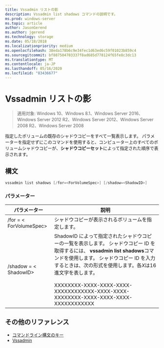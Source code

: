 ```yaml
---
title: Vssadmin リストの影
description: Vssadmin list shadows コマンドの説明です。
ms.prod: windows-server
ms.topic: article
author: JasonGerend
ms.author: jgerend
ms.technology: storage
ms.date: 05/18/2018
ms.localizationpriority: medium
ms.openlocfilehash: 38eda178b6c9e34fec1d63ed6c59f01023b859c4
ms.sourcegitcommit: bf887504703337f8ad685d778124f65fe8c3dc13
ms.translationtype: MT
ms.contentlocale: ja-JP
ms.lasthandoff: 05/16/2020
ms.locfileid: "83436677"
---
```

# <a name="vssadmin-list-shadows"></a>Vssadmin リストの影

> 適用対象: Windows 10、Windows 8.1、Windows Server 2016、Windows Server 2012 R2、Windows Server 2012、Windows Server 2008 R2、Windows Server 2008

指定したボリュームの既存のシャドウコピーをすべて一覧表示します。 パラメーターを指定せずにこのコマンドを使用すると、コンピューター上のすべてのボリュームシャドウコピーが、**シャドウコピーセット**によって指定された順序で表示されます。

## <a name="syntax"></a>構文

```PowerShell
vssadmin list shadows [/for=<ForVolumeSpec>] [/shadow=<ShadowID>]
```

### <a name="parameters"></a>パラメーター

|パラメーター|説明|
|---|---|
|/for = \< ForVolumeSpec>|シャドウコピーが表示されるボリュームを指定します。|
|/shadow = \< ShadowID>|ShadowID によって指定されたシャドウコピーの一覧を表示します。 シャドウコピー ID を取得するには、 **vssadmin list shadows**コマンドを使用します。 シャドウコピー ID を入力するときは、次の形式を使用します。各*X*は16進文字を表します。<br><br>XXXXXXXX-XXXX-XXXX-XXXX-XXXXXXXXXXXX-XXXX-XXXX-XXXXXXXX-XXXX-XXXX-XXXX-XXXXXXXXXXXX|

## <a name="additional-references"></a>その他のリファレンス

* [コマンドライン構文のキー](https://docs.microsoft.com/previous-versions/windows/it-pro/windows-server-2012-r2-and-2012/cc771080(v%3dws.11))
* [Vssadmin](vssadmin.md)